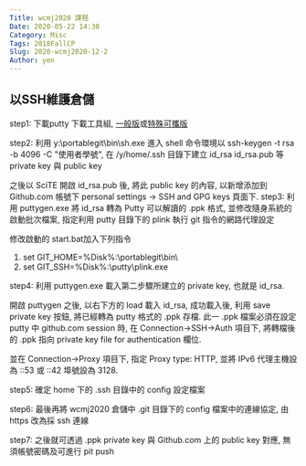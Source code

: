 ```yaml
---
Title: wcmj2020 課程
Date: 2020-05-22 14:30
Category: Misc
Tags: 2018FallCP
Slug: 2020-wcmj2020-12-2
Author: yen
---
```


以SSH維護倉儲
----
step1: 下載putty 下載工具組, [一般版]或[特殊可攜版]

step2: 利用 y:\portablegit\bin\sh.exe 進入 shell 命令環境以 ssh-keygen -t rsa -b 4096 -C "使用者學號", 在 /y/home/.ssh 目錄下建立 id_rsa  id_rsa.pub 等 private key 與 public key

之後以 SciTE 開啟 id_rsa.pub 後, 將此 public key 的內容, 以新增添加到 Github.com 帳號下 personal settings -> SSH and GPG keys 頁面下.
step3: 利用 puttygen.exe 將 id_rsa 轉為 Putty 可以解讀的 .ppk 格式, 並修改隨身系統的啟動批次檔案, 指定利用 putty 目錄下的 plink 執行 git 指令的網路代理設定

修改啟動的  start.bat加入下列指令
1. set GIT_HOME=%Disk%:\portablegit\bin\
2. set GIT_SSH=%Disk%:\putty\plink.exe
 
step4: 利用 puttygen.exe 載入第二步驟所建立的 private key, 也就是 id_rsa.

開啟 puttygen 之後, 以右下方的 load 載入 id_rsa, 成功載入後, 利用 save private key 按鈕, 將已經轉為 putty 格式的 .ppk 存檔. 此一 .ppk 檔案必須在設定 putty 中 github.com session 時, 在 Connection->SSH->Auth 項目下, 將轉檔後的 .ppk 指向 private key file for authentication 欄位.
 
並在 Connection->Proxy 項目下, 指定 Proxy type: HTTP, 並將 IPv6 代理主機設為 ::53 或 ::42 埠號設為 3128.

step5: 確定 home 下的 .ssh 目錄中的 config 設定檔案

step6: 最後再將 wcmj2020 倉儲中 .git 目錄下的 config 檔案中的連線協定, 由 https 改為採 ssh 連線

step7: 之後就可透過 .ppk private key 與 Github.com 上的 public key 對應, 無須帳號密碼及可進行 pit push 

[一般版]: https://www.chiark.greenend.org.uk/~sgtatham/putty/
[特殊可攜版]: http://jakub.kotrla.net/putty/ 
